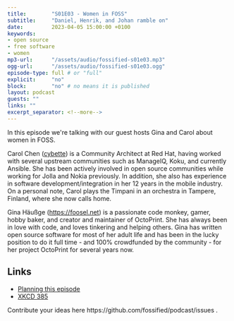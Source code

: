 ```yaml
---
title:        "S01E03 - Women in FOSS"
subtitle:     "Daniel, Henrik, and Johan ramble on"
date:         2023-04-05 15:00:00 +0100
keywords:
- open source
- free software
- women
mp3-url:      "/assets/audio/fossified-s01e03.mp3"
ogg-url:      "/assets/audio/fossified-s01e03.ogg"
episode-type: full # or "full"
explicit:     "no"
block:        "no" # no means it is published
layout: podcast
guests: ""
links: ""
excerpt_separator: <!--more-->
---
```

In this episode we're talking with our guest hosts Gina and Carol about women in FOSS.
<!--more-->

Carol Chen (<a href="https://mastodon.org.uk/@cybette">cybette</a>) is a Community Architect at Red Hat, having worked with several upstream communities such as ManageIQ, Koku, and currently Ansible. She has been actively involved in open source communities while working for Jolla and Nokia previously. In addition, she also has experience in software development/integration in her 12 years in the mobile industry. On a personal note, Carol plays the Timpani in an orchestra in Tampere, Finland, where she now calls home.

Gina Häußge (<a href="https://foosel.net">https://foosel.net</a>) is a passionate code monkey, gamer, hobby baker, and creator and maintainer of OctoPrint. She has always been in love with code, and loves tinkering and helping others. Gina has written open source software for most of her adult life and has been in the lucky position to do it full time - and 100% crowdfunded by the community - for her project OctoPrint for several years now.

<h2>Links</h2>
<ul>
<li><a href='https://github.com/fossified/podcast/issues/32'>Planning this episode</a></li>
<li><a href='https://xkcd.com/385/'>XKCD 385</a></li>
</ul>
Contribute your ideas here https://github.com/fossified/podcast/issues .

